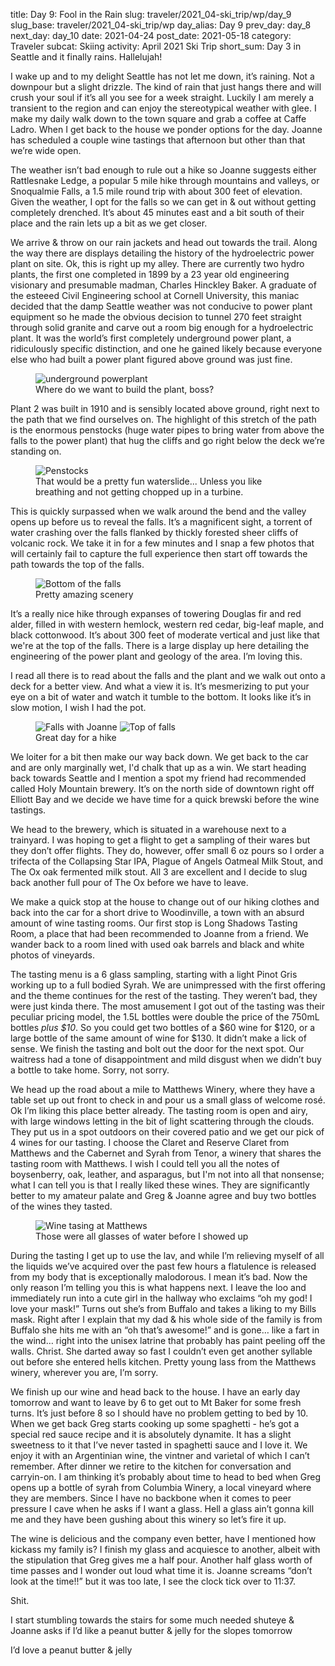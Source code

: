 title: Day 9: Fool in the Rain
slug: traveler/2021_04-ski_trip/wp/day_9
slug_base: traveler/2021_04-ski_trip/wp
day_alias: Day 9
prev_day: day_8
next_day: day_10
date: 2021-04-24
post_date: 2021-05-18
category: Traveler
subcat: Skiing
activity: April 2021 Ski Trip
short_sum: Day 3 in Seattle and it finally rains. Hallelujah!

I wake up and to my delight Seattle has not let me down, it’s raining. Not a downpour but a slight drizzle. The kind of rain that just hangs there and will crush your soul if it’s all you see for a week straight. Luckily I am merely a transient to the region and can enjoy the stereotypical weather with glee. I make my daily walk down to the town square and grab a coffee at Caffe Ladro. When I get back to the house we ponder options for the day. Joanne has scheduled a couple wine tastings that afternoon but other than that we’re wide open.

<div id="falls"></div>
The weather isn’t bad enough to rule out a hike so Joanne suggests either Rattlesnake Ledge, a popular 5 mile hike through mountains and valleys, or Snoqualmie Falls, a 1.5 mile round trip with about 300 feet of elevation. Given the weather, I opt for the falls so we can get in & out without getting completely drenched. It’s about 45 minutes east and a bit south of their place and the rain lets up a bit as we get closer.

We arrive & throw on our rain jackets and head out towards the trail. Along the way there are displays detailing the history of the hydroelectric power plant on site. Ok, this is right up my alley. There are currently two hydro plants, the first one completed in 1899 by a 23 year old engineering visionary and presumable madman, Charles Hinckley Baker. A graduate of the esteeed Civil Engineering school at Cornell University, this maniac decided that the damp Seattle weather was not conducive to power plant equipment so he made the obvious decision to tunnel 270 feet straight through solid granite and carve out a room big enough for a hydroelectric plant. It was the world’s first completely underground power plant, a ridiculously specific distinction, and one he gained likely because everyone else who had built a power plant figured above ground was just fine.

<div class="container">
  <figure class="figure">
      <img class="figure-img img-fluid rounded" src="/theme/images/traveler/2021_04-ski_trip/underground_powerplant.jpg" alt="underground powerplant">
    <figcaption class="figure-caption">Where do we want to build the plant, boss?</figcaption>
  </figure>
</div>

Plant 2 was built in 1910 and is sensibly located above ground, right next to the path that we find ourselves on. The highlight of this stretch of the path is the enormous penstocks (huge water pipes to bring water from above the falls to the power plant) that hug the cliffs and go right below the deck we’re standing on.

<figure class="figure">
  <img class="figure-img img-fluid rounded" src="/theme/images/traveler/2021_04-ski_trip/penstocks.jpg" alt="Penstocks">
  <figcaption class="figure-caption">That would be a pretty fun waterslide... Unless you like breathing and not getting chopped up in a turbine.</figcaption>
</figure>

This is quickly surpassed when we walk around the bend and the valley opens up before us to reveal the falls. It’s a magnificent sight, a torrent of water crashing over the falls flanked by thickly forested sheer cliffs of volcanic rock. We take it in for a few minutes and I snap a few photos that will certainly fail to capture the full experience then start off towards the path towards the top of the falls.

<figure class="figure">
  <img class="figure-img img-fluid rounded" src="/theme/images/traveler/2021_04-ski_trip/falls_bottom.jpg" alt="Bottom of the falls">
  <figcaption class="figure-caption">Pretty amazing scenery</figcaption>
</figure>

It’s a really nice hike through expanses of towering Douglas fir and red alder, filled in with western hemlock, western red cedar, big-leaf maple, and black cottonwood. It’s about 300 feet of moderate vertical and just like that we're at the top of the falls. There is a large display up here detailing the engineering of the power plant and geology of the area. I’m loving this.

I read all there is to read about the falls and the plant and we walk out onto a deck for a better view. And what a view it is. It’s mesmerizing to put your eye on a bit of water and watch it tumble to the bottom. It looks like it’s in slow motion, I wish I had the pot.

<figure class="figure">
  <img class="figure-img img-fluid rounded" src="/theme/images/traveler/2021_04-ski_trip/falls_with_jo.jpg" alt="Falls with Joanne">
  <img class="figure-img img-fluid mt-2 rounded" src="/theme/images/traveler/2021_04-ski_trip/top_of_falls.jpg" alt="Top of falls">
  <figcaption class="figure-caption">Great day for a hike</figcaption>
</figure>

<div id="holy-mountain"></div>

We loiter for a bit then make our way back down. We get back to the car and are only marginally wet, I'd chalk that up as a win. We start heading back towards Seattle and I mention a spot my friend had recommended called Holy Mountain brewery. It’s on the north side of downtown right off Elliott Bay and we decide we have time for a quick brewski before the wine tastings.

We head to the brewery, which is situated in a warehouse next to a trainyard. I was hoping to get a flight to get a sampling of their wares but they don’t offer flights. They do, however, offer small 6 oz pours so I order a trifecta of the Collapsing Star IPA, Plague of Angels Oatmeal Milk Stout, and The Ox oak fermented milk stout. All 3 are excellent and I decide to slug back another full pour of The Ox before we have to leave.

We make a quick stop at the house to change out of our hiking clothes and back into the car for a short drive to Woodinville, a town with an absurd amount of wine tasting rooms. Our first stop is Long Shadows Tasting Room, a place that had been recommended to Joanne from a friend. We wander back to a room lined with used oak barrels and black and white photos of vineyards.

The tasting menu is a 6 glass sampling, starting with a light Pinot Gris working up to a full bodied Syrah. We are unimpressed with the first offering and the theme continues for the rest of the tasting. They weren’t bad, they were just kinda there. The most amusement I got out of the tasting was their peculiar pricing model, the 1.5L bottles were double the price of the 750mL bottles *plus $10*. So you could get two bottles of a $60 wine for $120, or a large bottle of the same amount of wine for $130. It didn’t make a lick of sense. We finish the tasting and bolt out the door for the next spot. Our waitress had a tone of disappointment and mild disgust when we didn’t buy a bottle to take home. Sorry, not sorry.

We head up the road about a mile to Matthews Winery, where they have a table set up out front to check in and pour us a small glass of welcome rosé. Ok I’m liking this place better already. The tasting room is open and airy, with large windows letting in the bit of light scattering through the clouds. They put us in a spot outdoors on their covered patio and we get our pick of 4 wines for our tasting. I choose the Claret and Reserve Claret from Matthews and the Cabernet and Syrah from Tenor, a winery that shares the tasting room with Matthews. I wish I could tell you all the notes of boysenberry, oak, leather, and asparagus, but I'm not into all that nonsense; what I can tell you is that I really liked these wines. They are significantly better to my amateur palate and Greg & Joanne agree and buy two bottles of the wines they tasted.

<figure class="figure">
  <img class="figure-img img-fluid rounded" src="/theme/images/traveler/2021_04-ski_trip/matthews.jpg" alt="Wine tasing at Matthews">
  <figcaption class="figure-caption">Those were all glasses of water before I showed up</figcaption>
</figure>

During the tasting I get up to use the lav, and while I’m relieving myself of all the liquids we’ve acquired over the past few hours a flatulence is released from my body that is exceptionally malodorous. I mean it’s bad. Now the only reason I’m telling you this is what happens next. I leave the loo and immediately run into a cute girl in the hallway who exclaims “oh my god! I love your mask!” Turns out she’s from Buffalo and takes a liking to my Bills mask. Right after I explain that my dad & his whole side of the family is from Buffalo she hits me with an “oh that’s awesome!” and is gone… like a fart in the wind… right into the unisex latrine that probably has paint peeling off the walls. Christ. She darted away so fast I couldn’t even get another syllable out before she entered hells kitchen. Pretty young lass from the Matthews winery, wherever you are, I’m sorry.

We finish up our wine and head back to the house. I have an early day tomorrow and want to leave by 6 to get out to Mt Baker for some fresh turns. It’s just before 8 so I should have no problem getting to bed by 10. When we get back Greg starts cooking up some spaghetti - he’s got a special red sauce recipe and it is absolutely dynamite. It has a slight sweetness to it that I’ve never tasted in spaghetti sauce and I love it. We enjoy it with an Argentinian wine, the vintner and varietal of which I can’t remember. After dinner we retire to the kitchen for conversation and carryin-on. I am thinking it’s probably about time to head to bed when Greg opens up a bottle of syrah from Columbia Winery, a local vineyard where they are members. Since I have no backbone when it comes to peer pressure I cave when he asks if I want a glass. Hell a glass ain’t gonna kill me and they have been gushing about this winery so let’s fire it up.

The wine is delicious and the company even better, have I mentioned how kickass my family is? I finish my glass and acquiesce to another, albeit with the stipulation that Greg gives me a half pour. Another half glass worth of time passes and I wonder out loud what time it is. Joanne screams “don’t look at the time!!” but it was too late, I see the clock tick over to 11:37.

Shit.

I start stumbling towards the stairs for some much needed shuteye & Joanne asks if I’d like a peanut butter & jelly for the slopes tomorrow

I’d love a peanut butter & jelly